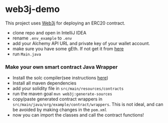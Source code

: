 # web3j-demo
This project uses [Web3j](https://docs.web3j.io/4.8.7/quickstart/) for deploying an ERC20 contract.

- clone repo and open in IntelliJ IDEA
- rename `.env_example` to `.env`
- add your Alchemy API URL and private key of your wallet account.
- make sure you have some gEth. If not get it from [here](https://goerlifaucet.com/)
- run `Main.java`

### Make your own smart contract Java Wrapper

- Install the solc compiler(see instructions [here](https://docs.soliditylang.org/en/latest/installing-solidity.html))
- Install all maven dependencies
- add your solidity file in `src/main/resources/contracts`
- run the maven goal `mvn web3j:generate-sources`
- copy/paste generated contract wrappers in `src/main/java/org/example/contract/wrappers`. This is not ideal, and can be avoided by making changes in the `pom.xml`
- now you can import the classes and call the contract functions!
 
